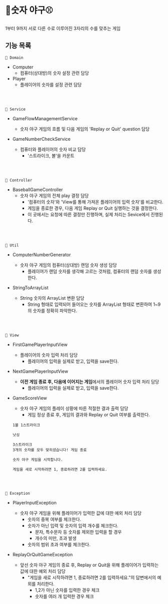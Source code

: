 # 🥎숫자 야구⚾️
1부터 9까지 서로 다른 수로 이루어진 3자리의 수를 맞추는 게임

## 기능 목록
```🌱 Domain```
- Computer
  - 컴퓨터(상대방)의 숫자 설정 관련 담당
- Player
  - 플레이어의 숫자를 설정 관련 담당
<br>
<br>


```🌱 Service```
- GameFlowManagementService
  - 숫자 야구 게임의 흐름 및 다음 게임의 'Replay or Quit' question 담당

- GameNumberCheckService
  - 컴퓨터와 플레이어의 숫자 비교 담당
    - '스트라이크, 볼'을 카운트
<br>
<br>

```🌱 Controller```
- BaseballGameController
  - 숫자 야구 게임의 전체 play 결정 담당
    - '컴퓨터의 숫자'와 'View를 통해 가져온 플레이어의 입력 숫자'를 비교한다.
    - 게임을 종료한 경우, 다음 게임 Replay or Quit 실행하는 것을 결정한다.
    - 이 곳에서는 요청에 따른 결정만 진행하며, 실제 처리는 Sevice에서 진행된다.
<br>
<br>

```🌱 Util```
- ComputerNumberGenerator
  - 숫자 야구 게임의 컴퓨터(상대방) 랜덤 숫자 생성 담당
    - 플레이어가 랜덤 숫자를 생각해 고르는 것처럼, 컴퓨터의 랜덤 숫자를 생성한다.

- StringToArrayList
  - String 숫자의 ArrayList 변환 담당
    - String 형태로 입력되어 들어오는 숫자를 ArrayList 형태로 변환하여 1~9의 숫자를 정확히 파악한다.
<br>
<br>

```🌱 View```
- FirstGamePlayerInputView
  - 플레이어의 숫자 입력 처리 담당
    - 플레이어의 입력을 실제로 받고, 입력을 save한다.

- NextGamePlayerInputView
  - **이전 게임 종료 후, 다음에 이어지는 게임**에서의 플레이어 숫자 입력 처리 담당
    - 플레이어의 입력을 실제로 받고, 입력을 save한다.

- GameScoreView
  - 숫자 야구 게임의 플레이 상황에 따른 적절한 결과 출력 담당
    - 게임 정상 종료 후, 게임의 결과와 Replay or Quit 여부를 출력한다.
  ```
  1볼 1스트라이크
  ```
  
  ```
  낫싱
  ```
  
  ```
  3스트라이크 
  3개의 숫자를 모두 맞히셨습니다! 게임 종료
  ```

  ```
  숫자 야구 게임을 시작합니다.
  ```
  
  ```
  게임을 새로 시작하려면 1, 종료하려면 2를 입력하세요.
  ```
<br>
<br>

```🌱 Exception```
- PlayerInputException
  - 숫자 야구 게임을 위해 플레이어가 입력한 값에 대한 예외 처리 담당
    - 숫자의 중복 여부를 체크한다.
    - 숫자가 아닌 입력 및 숫자의 입력 개수를 체크한다.
      - 문자, 특수문자 등 숫자를 제외한 입력을 할 경우
      - 개수의 미만, 초과 발생
    - 숫자의 범위 초과 여부를 체크한다.

- ReplayOrQuitGameException
  - 앞선 숫자 야구 게임의 종료 후, Replay or Quit을 위해 플레이어가 입력하는 값에 대한 예외 처리 담당
    - "게임을 새로 시작하려면 1, 종료하려면 2를 입력하세요."의 답변에서의 예외를 처리한다.
      - 1,2가 아닌 숫자를 입력한 경우 체크
      - 숫자를 여러 개 입력한 경우 체크